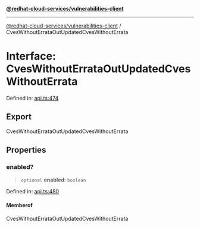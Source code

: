 [**@redhat-cloud-services/vulnerabilities-client**](../README.md)

***

[@redhat-cloud-services/vulnerabilities-client](../globals.md) / CvesWithoutErrataOutUpdatedCvesWithoutErrata

# Interface: CvesWithoutErrataOutUpdatedCvesWithoutErrata

Defined in: [api.ts:474](https://github.com/charlesmulder/javascript-clients/blob/main/packages/vulnerabilities/api.ts#L474)

## Export

CvesWithoutErrataOutUpdatedCvesWithoutErrata

## Properties

### enabled?

> `optional` **enabled**: `boolean`

Defined in: [api.ts:480](https://github.com/charlesmulder/javascript-clients/blob/main/packages/vulnerabilities/api.ts#L480)

#### Memberof

CvesWithoutErrataOutUpdatedCvesWithoutErrata
